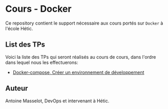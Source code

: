 # Cours - Docker

Ce repository contient le support nécessaire aux cours portés sur `Docker` à l'école Hétic.

## List des TPs

Voici la liste des TPs qui seront réalisés au cours de cours, dans l'ordre dans lequel nous les effectuerons:
- [Docker-compose, Créer un environnement de développement](./tp-compose-dev)

## Auteur

Antoine Masselot, DevOps et intervenant à Hétic.
